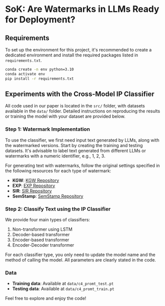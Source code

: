 
# SoK: Are Watermarks in LLMs Ready for Deployment?

## Requirements
To set up the environment for this project, it's recommended to create a dedicated environment and install the required packages listed in `requirements.txt`.

```bash
conda create -n env python=3.10
conda activate env
pip install -r requirements.txt
```

## Experiments with the Cross-Model IP Classifier
All code used in our paper is located in the `src/` folder, with datasets available in the `data/` folder. Detailed instructions on reproducing the results or training the model with your dataset are provided below.

### Step 1: Watermark Implementation
To use the classifier, we first need input text generated by LLMs, along with the watermarked versions. Start by creating the training and testing datasets. It's advisable to label text generated from different LLMs or watermarks with a numeric identifier, e.g., 1, 2, 3.

For generating text with watermarks, follow the original settings specified in the following resources for each type of watermark:
- **KGW**: [KGW Repository](https://github.com/jwkirchenbauer/lm-watermarking)
- **EXP**: [EXP Repository](https://github.com/jthickstun/watermark)
- **SIR**: [SIR Repository](https://github.com/THU-BPM/Robust_Watermark)
- **SemStamp**: [SemStamp Repository](https://github.com/bohanhou14/SemStamp)

### Step 2: Classify Text using the IP Classifier
We provide four main types of classifiers:
1. Non-transformer using LSTM
2. Decoder-based transformer
3. Encoder-based transformer
4. Encoder-Decoder transformer

For each classifier type, you only need to update the model name and the method of calling the model. All parameters are clearly stated in the code.

### Data
- **Training data**: Available at `data/c4_promt_test.pt`
- **Testing data**: Available at `data/c4_promt_train.pt`

Feel free to explore and enjoy the code!
